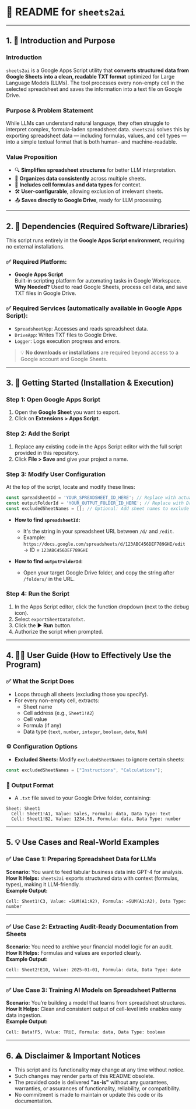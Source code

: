 # 📄 README for `sheets2ai`

---

## 1. 📌 Introduction and Purpose

### Introduction  
`sheets2ai` is a Google Apps Script utility that **converts structured data from Google Sheets into a clean, readable TXT format** optimized for Large Language Models (LLMs). The tool processes every non-empty cell in the selected spreadsheet and saves the information into a text file on Google Drive.

### Purpose & Problem Statement  
While LLMs can understand natural language, they often struggle to interpret complex, formula-laden spreadsheet data. `sheets2ai` solves this by exporting spreadsheet data — including formulas, values, and cell types — into a simple textual format that is both human- and machine-readable.

### Value Proposition  
- 🔍 **Simplifies spreadsheet structures** for better LLM interpretation.  
- 📂 **Organizes data consistently** across multiple sheets.  
- 📄 **Includes cell formulas and data types** for context.  
- 🛠️ **User-configurable**, allowing exclusion of irrelevant sheets.  
- 📤 **Saves directly to Google Drive**, ready for LLM processing.

---

## 2. 🔧 Dependencies (Required Software/Libraries)

This script runs entirely in the **Google Apps Script environment**, requiring no external installations.

### ✅ Required Platform:
- **Google Apps Script**  
  Built-in scripting platform for automating tasks in Google Workspace.  
  **Why Needed?** Used to read Google Sheets, process cell data, and save TXT files in Google Drive.  

### ✅ Required Services (automatically available in Google Apps Script):
- `SpreadsheetApp`: Accesses and reads spreadsheet data.  
- `DriveApp`: Writes TXT files to Google Drive.  
- `Logger`: Logs execution progress and errors.

> 💡 **No downloads or installations** are required beyond access to a Google account and Google Sheets.

---

## 3. 🚀 Getting Started (Installation & Execution)

### Step 1: Open Google Apps Script
1. Open the **Google Sheet** you want to export.
2. Click on **Extensions > Apps Script**.

### Step 2: Add the Script
1. Replace any existing code in the Apps Script editor with the full script provided in this repository.
2. Click **File > Save** and give your project a name.

### Step 3: Modify User Configuration
At the top of the script, locate and modify these lines:
```javascript
const spreadsheetId = 'YOUR_SPREADSHEET_ID_HERE'; // Replace with actual Sheet ID
const outputFolderId = 'YOUR_OUTPUT_FOLDER_ID_HERE'; // Replace with Drive folder ID
const excludedSheetNames = []; // Optional: Add sheet names to exclude
```

- **How to find `spreadsheetId`:**
  - It's the string in your spreadsheet URL between `/d/` and `/edit`.
  - Example: `https://docs.google.com/spreadsheets/d/123ABC456DEF789GHI/edit` → ID = `123ABC456DEF789GHI`

- **How to find `outputFolderId`:**
  - Open your target Google Drive folder, and copy the string after `/folders/` in the URL.

### Step 4: Run the Script
1. In the Apps Script editor, click the function dropdown (next to the debug icon).
2. Select `exportSheetDataToTxt`.
3. Click the ▶️ **Run** button.
4. Authorize the script when prompted.

---

## 4. 🧑‍🏫 User Guide (How to Effectively Use the Program)

### ✅ What the Script Does
- Loops through all sheets (excluding those you specify).
- For every non-empty cell, extracts:
  - Sheet name
  - Cell address (e.g., `Sheet1!A2`)
  - Cell value
  - Formula (if any)
  - Data type (`text`, `number`, `integer`, `boolean`, `date`, `NaN`)

### ⚙️ Configuration Options
- **Excluded Sheets:** Modify `excludedSheetNames` to ignore certain sheets:
```javascript
const excludedSheetNames = ["Instructions", "Calculations"];
```

### 📁 Output Format
- A `.txt` file saved to your Google Drive folder, containing:
```
Sheet: Sheet1
  Cell: Sheet1!A1, Value: Sales, Formula: data, Data Type: text
  Cell: Sheet1!B2, Value: 1234.56, Formula: data, Data Type: number
```

---

## 5. 💡 Use Cases and Real-World Examples

### ✅ Use Case 1: Preparing Spreadsheet Data for LLMs
**Scenario:** You want to feed tabular business data into GPT-4 for analysis.  
**How It Helps:** `sheets2ai` exports structured data with context (formulas, types), making it LLM-friendly.  
**Example Output:**  
```
Cell: Sheet1!C3, Value: =SUM(A1:A2), Formula: =SUM(A1:A2), Data Type: number
```

---

### ✅ Use Case 2: Extracting Audit-Ready Documentation from Sheets
**Scenario:** You need to archive your financial model logic for an audit.  
**How It Helps:** Formulas and values are exported clearly.  
**Example Output:**  
```
Cell: Sheet2!E10, Value: 2025-01-01, Formula: data, Data Type: date
```

---

### ✅ Use Case 3: Training AI Models on Spreadsheet Patterns
**Scenario:** You’re building a model that learns from spreadsheet structures.  
**How It Helps:** Clean and consistent output of cell-level info enables easy data ingestion.  
**Example Output:**  
```
Cell: Data!F5, Value: TRUE, Formula: data, Data Type: boolean
```

---

## 6. ⚠️ Disclaimer & Important Notices

- This script and its functionality may change at any time without notice.  
- Such changes may render parts of this README obsolete.  
- The provided code is delivered **"as-is"** without any guarantees, warranties, or assurances of functionality, reliability, or compatibility.  
- No commitment is made to maintain or update this code or its documentation.
